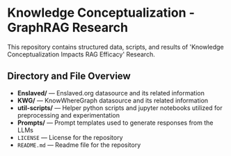 # Knowledge Conceptualization - GraphRAG Research
This repository contains structured data, scripts, and results of 'Knowledge Conceptualization Impacts RAG
Efficacy' Research.

## Directory and File Overview

* **Enslaved/** — Enslaved.org datasource and its related information
* **KWG/** — KnowWhereGraph datasource and its related information
* **util-scripts/** — Helper python scripts and jupyter notebooks utilized for preprocessing and experimentation
* **Prompts/** — Prompt templates used to generate responses from the LLMs
* `LICENSE` — License for the repository
* `README.md` — Readme file for the repository
